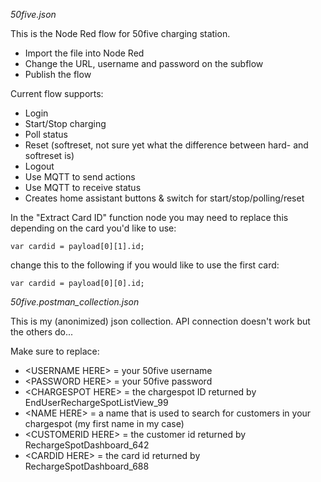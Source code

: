 _50five.json_

This is the Node Red flow for 50five charging station.

* Import the file into Node Red
* Change the URL, username and password on the subflow
* Publish the flow

Current flow supports:
* Login
* Start/Stop charging
* Poll status
* Reset (softreset, not sure yet what the difference between hard- and softreset is)
* Logout
* Use MQTT to send actions
* Use MQTT to receive status
* Creates home assistant buttons & switch for start/stop/polling/reset

In the "Extract Card ID" function node you may need to replace this depending on the card you'd like to use:

```
var cardid = payload[0][1].id;
````

change this to the following if you would like to use the first card:

```
var cardid = payload[0][0].id;
````

_50five.postman_collection.json_

This is my (anonimized) json collection. API connection doesn't work but the others do...

Make sure to replace:
* &lt;USERNAME HERE&gt; = your 50five username
* &lt;PASSWORD HERE&gt; = your 50five password
* &lt;CHARGESPOT HERE&gt; = the chargespot ID returned by EndUserRechargeSpotListView_99
* &lt;NAME HERE&gt; = a name that is used to search for customers in your chargespot (my first name in my case)
* &lt;CUSTOMERID HERE&gt; = the customer id returned by RechargeSpotDashboard_642
* &lt;CARDID HERE&gt; = the card id returned by RechargeSpotDashboard_688
